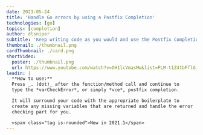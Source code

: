 ```yaml
---
date: 2021-05-24
title: 'Handle Go errors by using a Postfix Completion'
technologies: [go]
topics: [completion]
author: dlsniper
subtitle: 'Keep writing code as you would and use the Postfix Completion to generate the boilerplate'
thumbnail: ./thumbnail.png
cardThumbnail: ./card.png
shortVideo:
  poster: ./thumbnail.png
  url: https://www.youtube.com/watch?v=OH1lcVmasMw&list=PLM-t1Z4tbFflGjn5Qzjjku5J7SX3p-nhY&index=12&t=0s
leadin: |
  **How to use:**
  Press _. (dot)_ after the function/method call and continue to
  type the *varCheckError*, or simply *vce*, postfix completion.

  It will surround your code with the appropriate boilerplate to 
  create any missing variables that are returned and handle the error
  checking part for you.

  <span class="tag is-rounded">New in 2021.1</span>
---
```

